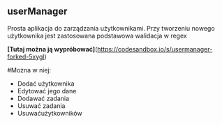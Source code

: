 ## userManager

Prosta aplikacja do zarządzania użytkownikami. 
Przy tworzeniu nowego użytkownika jest zastosowana podstawowa walidacja w regex

**[Tutaj można ją wypróbować]**(https://codesandbox.io/s/usermanager-forked-5xygl)

#Można w niej:
  - Dodać użytkownika 
  - Edytować jego dane
  - Dodawać zadania
  - Usuwać zadania
  - Usuwaćużytkowników
  
